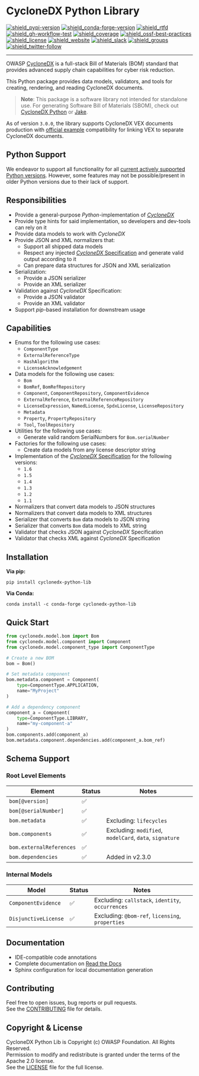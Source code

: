 # CycloneDX Python Library

[![shield_pypi-version]][link_pypi]
[![shield_conda-forge-version]][link_conda-forge]
[![shield_rtfd]][link_rtfd]
[![shield_gh-workflow-test]][link_gh-workflow-test]
[![shield_coverage]][link_codacy]
[![shield_ossf-best-practices]][link_ossf-best-practices]
[![shield_license]][license_file]
[![shield_website]][link_website]
[![shield_slack]][link_slack]
[![shield_groups]][link_discussion]
[![shield_twitter-follow]][link_twitter]

----

OWASP [CycloneDX][link_website] is a full-stack Bill of Materials (BOM) standard that provides advanced supply chain capabilities for cyber risk reduction.

This Python package provides data models, validators, and tools for creating, rendering, and reading CycloneDX documents.

> **Note**: This package is a software library not intended for standalone use. For generating Software Bill of Materials (SBOM), check out [CycloneDX Python][cyclonedx-python] or [Jake][jake].

As of version `3.0.0`, the library supports CycloneDX VEX documents production with [official example](https://cyclonedx.org/capabilities/bomlink/#linking-external-vex-to-bom-inventory) compatibility for linking VEX to separate CycloneDX documents.

## Python Support

We endeavor to support all functionality for all [current actively supported Python versions](https://www.python.org/downloads/).
However, some features may not be possible/present in older Python versions due to their lack of support.

## Responsibilities

* Provide a general-purpose *Python*-implementation of [*CycloneDX*][link_website]
* Provide type hints for said implementation, so developers and dev-tools can rely on it
* Provide data models to work with *CycloneDX*
* Provide JSON and XML normalizers that:
   * Support all shipped data models
   * Respect any injected [*CycloneDX* Specification][CycloneDX-spec] and generate valid output according to it
   * Can prepare data structures for JSON and XML serialization
* Serialization:
   * Provide a JSON serializer
   * Provide an XML serializer
* Validation against *CycloneDX* Specification:
   * Provide a JSON validator
   * Provide an XML validator
* Support *pip*-based installation for downstream usage

## Capabilities

* Enums for the following use cases:
   * `ComponentType`
   * `ExternalReferenceType`
   * `HashAlgorithm`
   * `LicenseAcknowledgement`
* Data models for the following use cases:
   * `Bom`
   * `BomRef`, `BomRefRepository`
   * `Component`, `ComponentRepository`, `ComponentEvidence`
   * `ExternalReference`, `ExternalReferenceRepository`
   * `LicenseExpression`, `NamedLicense`, `SpdxLicense`, `LicenseRepository`
   * `Metadata`
   * `Property`, `PropertyRepository`
   * `Tool`, `ToolRepository`
* Utilities for the following use cases:
   * Generate valid random SerialNumbers for `Bom.serialNumber`
* Factories for the following use cases:
   * Create data models from any license descriptor string
* Implementation of the [*CycloneDX* Specification][CycloneDX-spec] for the following versions:
   * `1.6`
   * `1.5`
   * `1.4`
   * `1.3`
   * `1.2`
   * `1.1`
* Normalizers that convert data models to JSON structures
* Normalizers that convert data models to XML structures
* Serializer that converts `Bom` data models to JSON string
* Serializer that converts `Bom` data models to XML string
* Validator that checks JSON against *CycloneDX* Specification
* Validator that checks XML against *CycloneDX* Specification

## Installation

**Via pip:**
```shell
pip install cyclonedx-python-lib
```

**Via Conda:**
```shell
conda install -c conda-forge cyclonedx-python-lib
```

## Quick Start

```python
from cyclonedx.model.bom import Bom
from cyclonedx.model.component import Component
from cyclonedx.model.component_type import ComponentType

# Create a new BOM
bom = Bom()

# Set metadata component
bom.metadata.component = Component(
    type=ComponentType.APPLICATION,
    name="MyProject"
)

# Add a dependency component
component_a = Component(
    type=ComponentType.LIBRARY,
    name="my-component-a"
)
bom.components.add(component_a)
bom.metadata.component.dependencies.add(component_a.bom_ref)
```

## Schema Support

### Root Level Elements

| Element                    | Status     | Notes                                    |
|---------------------------|------------|------------------------------------------|
| `bom[@version]`           | ✅         |                                          |
| `bom[@serialNumber]`      | ✅         |                                          |
| `bom.metadata`            | ✅         | Excluding: `lifecycles`                  |
| `bom.components`          | ✅         | Excluding: `modified`, `modelCard`, `data`, `signature` |
| `bom.externalReferences`  | ✅         |                                          |
| `bom.dependencies`        | ✅         | Added in v2.3.0                         |

### Internal Models

| Model                     | Status     | Notes                                    |
|--------------------------|------------|------------------------------------------|
| `ComponentEvidence`      | ✅         | Excluding: `callstack`, `identity`, `occurrences` |
| `DisjunctiveLicense`     | ✅         | Excluding: `@bom-ref`, `licensing`, `properties` |

## Documentation

- IDE-compatible code annotations
- Complete documentation on [Read the Docs][link_rtfd]
- Sphinx configuration for local documentation generation

## Contributing

Feel free to open issues, bug reports or pull requests.  
See the [CONTRIBUTING][contributing_file] file for details.

## Copyright & License

CycloneDX Python Lib is Copyright (c) OWASP Foundation. All Rights Reserved.  
Permission to modify and redistribute is granted under the terms of the Apache 2.0 license.  
See the [LICENSE][license_file] file for the full license.

[cyclonedx-python]: https://github.com/CycloneDX/cyclonedx-python
[jake]: https://github.com/sonatype-nexus-community/jake

[license_file]: https://github.com/CycloneDX/cyclonedx-python-lib/blob/master/LICENSE
[contributing_file]: https://github.com/CycloneDX/cyclonedx-python-lib/blob/master/CONTRIBUTING.md
[link_rtfd]: https://cyclonedx-python-library.readthedocs.io/
[CycloneDX-spec]: https://github.com/CycloneDX/specification/tree/master#readme

[shield_pypi-version]: https://img.shields.io/pypi/v/cyclonedx-python-lib?logo=pypi&logoColor=white "PyPI"
[shield_conda-forge-version]: https://img.shields.io/conda/vn/conda-forge/cyclonedx-python-lib?logo=anaconda&logoColor=white "conda-forge"
[shield_rtfd]: https://img.shields.io/readthedocs/cyclonedx-python-library?logo=readthedocs&logoColor=white "Read the Docs"
[shield_gh-workflow-test]: https://img.shields.io/github/actions/workflow/status/CycloneDX/cyclonedx-python-lib/python.yml?branch=main&logo=GitHub&logoColor=white "build"
[shield_coverage]: https://img.shields.io/codacy/coverage/1f9d451e9cdc49ce99c2a1247adab341?logo=Codacy&logoColor=white "test coverage"
[shield_ossf-best-practices]: https://img.shields.io/cii/percentage/7956?label=OpenSSF%20best%20practices "OpenSSF best practices"
[shield_license]: https://img.shields.io/github/license/CycloneDX/cyclonedx-python-lib?logo=open%20source%20initiative&logoColor=white "license"
[shield_website]: https://img.shields.io/badge/https://-cyclonedx.org-blue.svg "homepage"
[shield_slack]: https://img.shields.io/badge/slack-join-blue?logo=Slack&logoColor=white "slack join"
[shield_groups]: https://img.shields.io/badge/discussion-groups.io-blue.svg "groups discussion"
[shield_twitter-follow]: https://img.shields.io/badge/Twitter-follow-blue?logo=Twitter&logoColor=white "twitter follow"

[link_pypi]: https://pypi.org/project/cyclonedx-python-lib/
[link_conda-forge]: https://anaconda.org/conda-forge/cyclonedx-python-lib
[link_codacy]: https://app.codacy.com/gh/CycloneDX/cyclonedx-python-lib
[link_ossf-best-practices]: https://www.bestpractices.dev/projects/7956
[link_website]: https://cyclonedx.org/
[link_slack]: https://cyclonedx.org/slack/invite
[link_discussion]: https://groups.io/g/CycloneDX
[link_twitter]: https://twitter.com/CycloneDX_Spec
[link_gh-workflow-test]: https://github.com/CycloneDX/cyclonedx-python-lib/actions/workflows/python.yml?query=branch%3Amain
